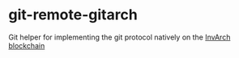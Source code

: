 # git-remote-gitarch
Git helper for implementing the git protocol natively on the [InvArch blockchain](https://github.com/invarch/InvArch-node)
